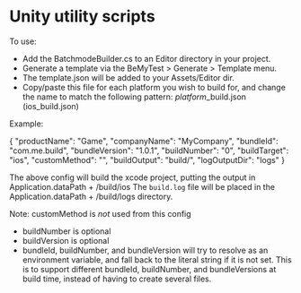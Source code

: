 # Unity utility scripts

To use:

* Add the BatchmodeBuilder.cs to an Editor directory in your project. 
* Generate a template via the BeMyTest > Generate > Template menu.
* The template.json will be added to your Assets/Editor dir.
* Copy/paste this file for each platform you wish to build for, and change the name to match the following pattern: *platform*_build.json (ios_build.json)
  
 Example: 
  
{
    "productName": "Game",
    "companyName": "MyCompany",
    "bundleId": "com.me.build",
    "bundleVersion": "1.0.1",
    "buildNumber": "0",
    "buildTarget": "ios",
    "customMethod": "",
    "buildOutput": "build/",
    "logOutputDir": "logs"
}
  
  The above config will build the xcode project, putting the output in Application.dataPath + /build/ios
  The `build.log` file will be placed in the Application.dataPath + /build/logs directory.
  
  
  Note: customMethod is _not_ used from this config
  
* buildNumber is optional
* buildVersion is optional
* bundleId, buildNumber, and bundleVersion will try to resolve as an environment variable, and fall back to the literal string if it is not set.  This is to support different bundleId, buildNumber, and bundleVersions at build time, instead of having to create several files.
